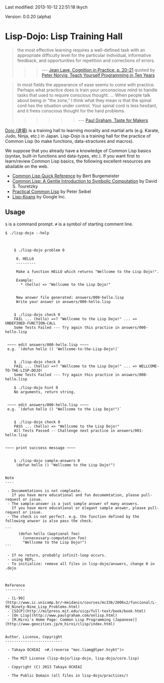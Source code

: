 Last modified: 2013-10-12 22:51:18 tkych

Version: 0.0.20 (alpha)


Lisp-Dojo: Lisp Training Hall
=============================

> the most effective learning requires a well-defined task with
> an appropriate difficulty level for the particular individual,
> informative feedback, and opportunities for repetition and corrections of errors.
>>>    --- [Jean Lave, Cognition in Practice, p. 20-21](http://www.amazon.com/exec/obidos/ASIN/0521357349)
>>>      quoted by [Peter Norvig, Teach Yourself Programming in Ten Years](http://www.norvig.com/21-days.html)


> In most fields the appearance of ease seems to come with practice.
> Perhaps what practice does is train your unconscious mind to handle
> tasks that used to require conscious thought.
> ...
> When people talk about being in "the zone," I think what they mean is
> that the spinal cord has the situation under control. Your spinal cord
> is less hesitant, and it frees conscious thought for the hard problems.
>>>>>>    --- [Paul Graham, Taste for Makers][pg]


[Dojo (道場)][dojo] is a training hall to learning morality and martial arts (e.g. Karate, Judo, Ninja, etc.) in Japan.
Lisp-Dojo is a training hall for the practice of Common Lisp (to make functions, data-stractures and macros).

We suppose that you already have a knowledge of Common Lisp basics (syntax, built-in functions and data-types, etc.).
If you want first to learn/review Common Lisp basics, the following excellent resources are abailable on the web.

 - [Common Lisp Quick Reference][clqr] by Bert Burgemeister
 - [Common Lisp: A Gentle Introduction to Symbolic Computation][gentle] by David S. Touretzky
 - [Practical Common Lisp][pcl] by Peter Seibel
 - [Lisp-Koans][lisp-koans] by Google Inc.

<!-- For more links about Common Lisp for newbie are found in [here][wellcome]. -->


[pg]: http://www.paulgraham.com/taste.html
[dojo]: http://en.wikipedia.org/wiki/Dojo
[clqr]: http://clqr.boundp.org/
[gentle]: http://www-cgi.cs.cmu.edu/afs/cs.cmu.edu/user/dst/www/LispBook/index.html
[pcl]: http://www.gigamonkeys.com/book/
[lisp-koans]: https://github.com/google/lisp-koans
<!-- [wellcome]: https://github.com/tkych/lisp-dojo/blob/master/wellcome-to-cl.md -->


Usage
-----

`$` is a command prompt.
`#` is a symbol of starting comment line.


    $ ./lisp-dojo --help


~~~~ print usage message ~~~~


    $ ./lisp-dojo problem 0

     0. HELLO
     ---------

     Make a function HELLO which returns "Wellcome to the Lisp Dojo!".

     Example:
       * (hello) => "Wellcome to the Lisp Dojo!"


     New answer file generated: answers/000-hello.lisp
     Write your answer in answers/000-hello.lisp


    $ ./lisp-dojo check 0
    FAIL ... (hello) =>? "Wellcome to the Lisp Dojo!" ... => UNDEFINED-FUNCTION-CALL
    Some Tests Failed --- Try again this practice in answers/000-hello.lisp


 ~~~~ edit answers/000-hello.lisp ~~~~
 e.g. `(defun hello () 'Wellcome-to-the-Lisp-Dojo!)`


    $ ./lisp-dojo check 0
    FAIL ... (hello) =>? "Wellcome to the Lisp Dojo!" ... => WELLCOME-TO-THE-LISP-DOJO!
    Some Tests Failed --- Try again this practice in answers/000-hello.lisp

    $ ./lisp-dojo hint 0
    No arguments, return string.


 ~~~~ edit answers/000-hello.lisp ~~~~
 e.g. `(defun hello () "Wellcome to the Lisp Dojo!")`


    $ ./lisp-dojo check 0
    PASS ... (hello) => "Wellcome to the Lisp Dojo!"
    All Tests Passed -- Challenge next practice in answers/001-hello.lisp


~~~~ print succsess message ~~~~


    $ ./lisp-dojo sample-answers 0
     (defun hello () "Wellcome to the Lisp Dojo!")


Note
----

 - Documemtations is not compleate.
   If you have more educational and fun documemtation, please pull-request or issue.
 - The sample-answer is a just sample answer of many answers.
   If you have more educational or elegant sample answer, please pull-request or issue.
 - The check is not perfect. e.g. the function defined by the following anwser is also pass the check.

```
      (defun hello (&optional foo)
        (unnecessary-computation foo)
        "Wellcome to the Lisp Dojo!")
```

 - If no return, probably infinit-loop occurs.
 - using REPL.
 - To initialize: remove all files in lisp-dojo/answers, change 0 in .dojo



Reference
---------

 - [L-99](http://www.ic.unicamp.br/~meidanis/courses/mc336/2006s2/funcional/L-99_Ninety-Nine_Lisp_Problems.html)
 - [SICP](http://mitpress.mit.edu/sicp/full-text/book/book.html)
 - [On Lisp](http://www.paulgraham.com/onlisp.html)
 - [M.Hiroi's Home Page: Common Lisp Programming (Japanese)](http://www.geocities.jp/m_hiroi/clisp/index.html)


Author, License, Copyright
--------------------------

 - Takaya OCHIAI  <#.(reverse "moc.liamg@lper.hcykt")>

 - The MIT License (lisp-dojo/lisp-dojo, lisp-dojo/core.lisp)

 - Copyright (C) 2013 Takaya OCHIAI

 - The Public Domain (all files in lisp-dojo/practices/)
